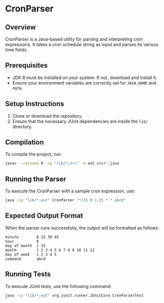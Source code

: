 # CronParser

## Overview

CronParser is a Java-based utility for parsing and interpreting cron expressions. It takes a cron schedule string as input and parses its various time fields.

## Prerequisites

- JDK 8 must be installed on your system. If not, download and install it.
- Ensure your environment variables are correctly set for `JAVA_HOME` and `PATH`.

## Setup Instructions

1. Clone or download the repository.
2. Ensure that the necessary JUnit dependencies are inside the `lib/` directory.

## Compilation

To compile the project, run:

```bash
javac --release 8 -cp "lib/*;src" -d out src/*.java
```

## Running the Parser

To execute the CronParser with a sample cron expression, use:

```bash
java -cp "lib/*;out" CronParser "*/15 0 1,15 * * abcd"
```

## Expected Output Format

When the parser runs successfully, the output will be formatted as follows:

```
minute        0 15 30 45
hour          0
day of month  1 15
month         1 2 3 4 5 6 7 8 9 10 11 12
day of week   1 2 3 4 5
command       abcd
```

## Running Tests

To execute JUnit tests, use the following command:

```bash
java -cp "lib/*;out" org.junit.runner.JUnitCore CronParserTest
```
